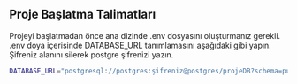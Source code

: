 ## Proje Başlatma Talimatları
Projeyi başlatmadan önce ana dizinde .env dosyasını oluşturmanız gerekli. .env doya içerisinde DATABASE_URL tanımlamasını aşağıdaki gibi yapın. Şifreniz alanını silerek postgre şifrenizi yazın.
```sh
DATABASE_URL="postgresql://postgres:şifreniz@postgres/projeDB?schema=public&connection_limit=5&pool_timeout=2"
```


